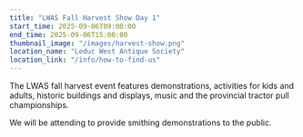 ```yaml
---
title: "LWAS Fall Harvest Show Day 1"
start_time: 2025-09-06T09:00:00
end_time: 2025-09-06T15:00:00
thumbnail_image: "/images/harvest-show.png"
location_name: "Leduc West Antique Society"
location_link: "/info/how-to-find-us"
---
```

The LWAS fall harvest event features demonstrations, activities for kids and adults, historic buildings and displays, music and the provincial tractor pull championships.

We will be attending to provide smithing demonstrations to the public.

 